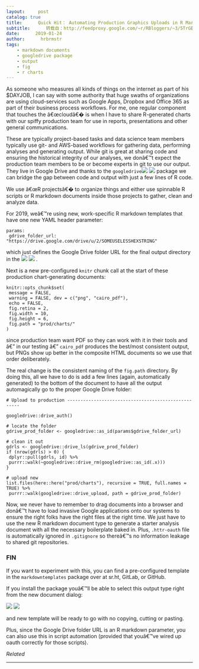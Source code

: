 ```yaml
---
layout:     post
catalog: true
title:      Quick Hit： Automating Production Graphics Uploads in R Markdown Documents with googledrive
subtitle:      转载自：http://feedproxy.google.com/~r/RBloggers/~3/5TrGEjvMBMg/
date:      2019-01-24
author:      hrbrmstr
tags:
    - markdown documents
    - googledrive package
    - output
    - fig
    - r charts
---
```






As someone who measures all kinds of things on the internet as part of his $DAYJOB, I can say with some authority that huge swaths of organizations are using cloud-services such as Google Apps, Dropbox and Office 365 as part of their business process workflows. For me, one regular component that touches the â€œcloudâ€� is when I have to share R-generated charts with our spiffy production team for use in reports, presentations and other general communications.

These are typically project-based tasks and data science team members typically use git- and AWS-based workflows for gathering data, performing analyses and generating output. While git is great at sharing code and ensuring the historical integrity of our analyses, we donâ€™t expect the production team members to be or become experts in git to use our output. They live in Google Drive and thanks to the `googledrive`![](https://i0.wp.com/s.w.org/images/core/emoji/11/72x72/1f517.png?w=456&ssl=1)
![](https://i0.wp.com/s.w.org/images/core/emoji/11/72x72/1f517.png?w=456&ssl=1)
 package we can bridge the gap between code and output with just a few lines of R code.

We use â€œR projectsâ€� to organize things and either use spinnable R scripts or R markdown documents inside those projects to gather, clean and analyze data.

For 2019, weâ€™re using new, work-specific R markdown templates that have one new YAML header parameter:

```
params:
 gdrive_folder_url: "https://drive.google.com/drive/u/2/SOMEUSELESSHEXSTRING"

```

which just defines the Google Drive folder URL for the final output directory in the ![](https://i0.wp.com/s.w.org/images/core/emoji/11/72x72/2601.png?w=456&ssl=1)
![](https://i0.wp.com/s.w.org/images/core/emoji/11/72x72/2601.png?w=456&ssl=1)
.

Next is a new pre-configured `knitr` chunk call at the start of these production chart-generating documents:

```
knitr::opts_chunk$set(
 message = FALSE,
 warning = FALSE, dev = c("png", "cairo_pdf"),
 echo = FALSE,
 fig.retina = 2,
 fig.width = 10,
 fig.height = 6,
 fig.path = "prod/charts/"
)

```

since production team want PDF so they can work with it in their tools and â€” in our testing â€” `cairo_pdf` produces the best/most consistent output, but PNGs show up better in the composite HTML documents so we use that order deliberately.

The real change is the consistent naming of the `fig.path` directory. By doing this, all we have to do is add a few lines (again, automatically generated) to the bottom of the document to have all the output automagically go to the proper Google Drive folder:

```
# Upload to production ----------------------------------------------------

googledrive::drive_auth()

# locate the folder
gdrive_prod_folder <- googledrive::as_id(params$gdrive_folder_url)

# clean it out
gdrls <- googledrive::drive_ls(gdrive_prod_folder)
if (nrow(gdrls) > 0) {
 dplyr::pull(gdrls, id) %>%
 purrr::walk(~googledrive::drive_rm(googledrive::as_id(.x)))
}

# upload new
list.files(here::here("prod/charts"), recursive = TRUE, full.names = TRUE) %>%
 purrr::walk(googledrive::drive_upload, path = gdrive_prod_folder)

```

Now, we never have to remember to drag documents into a browser and donâ€™t have to load invasive Google applications onto our systems to ensure the right folks have the right files at the right time. We just have to use the new R markdown document type to generate a starter analysis document with all the necessary boilerplate baked in. Plus, `.httr-oauth` file is automatically ignored in `.gitignore` so thereâ€™s no information leakage to shared git repositories.

### FIN

If you want to experiment with this, you can find a pre-configured template in the `markdowntemplates` package over at sr.ht, GitLab, or GitHub.

If you install the package youâ€™ll be able to select this output type right from the new document dialog:

![](https://i1.wp.com/rud.is/b/wp-content/uploads/2019/01/gdrive-auto-upload.png?resize=533%2C472&ssl=1)
![](https://i1.wp.com/rud.is/b/wp-content/uploads/2019/01/gdrive-auto-upload.png?resize=533%2C472&ssl=1)


and new template will be ready to go with no copying, cutting or pasting.

Plus, since the Google Drive folder URL is an R markdown parameter, you can also use this in script automation (provided that youâ€™ve wired up oauth correctly for those scripts).


*Related*








---
